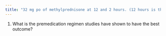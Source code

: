 ```yaml
---
title: "32 mg po of methylprednisone at 12 and 2 hours. (12 hours is the shortest period of time oral premedication has been shown to be efficacious)"
---
```

1. What is the premedication regimen studies have shown to have the best outcome?

